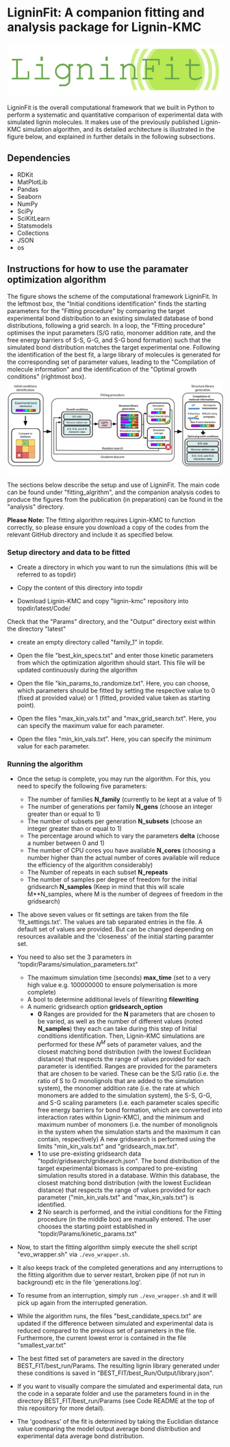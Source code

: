# LigninFit: A companion fitting and analysis package for Lignin-KMC
![image info](./logo.png)

LigninFit is the overall computational framework that we built in Python to perform a systematic and quantitative comparison of experimental data with simulated lignin molecules. It makes use of the previously published Lignin-KMC simulation algorithm, and its detailed architecture is illustrated in the figure below, and explained in further details in the following subsections.

## Dependencies

- RDKit
- MatPlotLib
- Pandas
- Seaborn
- NumPy
- SciPy
- SciKitLearn
- Statsmodels
- Collections
- JSON
- os


## Instructions for how to use the paramater optimization algorithm
The figure shows the scheme of the computational framework LigninFit. In the leftmost box, the "Initial conditions identification" finds the starting parameters for the "Fitting procedure" by comparing the target experimental bond distribution to an existing simulated database of bond distributions, following a grid search. In a loop, the "Fitting procedure" optimises the input parameters (S/G ratio, monomer addition rate, and the free energy barriers of S-S, G-G, and S-G bond formation) such that the simulated bond distribution matches the target experimental one.
Following the identification of the best fit, a large library of molecules is generated for the corresponding set of parameter values, leading to the "Compilation of molecule information" and the identification of the "Optimal growth conditions" (rightmost box).
![image info](./overview.png)

The sections below describe the setup and use of LigninFit. The main code can be found under "fitting_algrithm", and the companion analysis codes to produce the figures from the publication (in preparation) can be found in the "analysis" directory. 

**Please Note:** The fitting algorithm requires Lignin-KMC to function correctly, so please ensure you download a copy of the codes from the relevant GitHub directory and include it as specified below.

### Setup directory and data to be fitted

- Create a directory in which you want to run the simulations (this will be referred to as topdir)

- Copy the content of this directory into topdir

- Download Lignin-KMC and copy "lignin-kmc" repository into topdir/latest/Code/


Check that the "Params" directory, and the "Output" directory exist within the directory "latest"

- create an empty directory called "family_1" in topdir.

- Open the file "best_kin_specs.txt" and enter those kinetic parameters from which the optimization algorithm should start. This file will be updated continuously during the algorithm

- Open the file "kin_params_to_randomize.txt". Here, you can choose, which parameters should be fitted by setting the respective value to 0 (fixed at provided value) or 1 (fitted, provided value taken as starting point). 

- Open the files "max_kin_vals.txt" and "max_grid_search.txt". Here, you can specify the maximum value for each parameter.

- Open the files "min_kin_vals.txt". Here, you can specify the minimum value for each parameter.


### Running the algorithm

- Once the setup is complete, you may run the algorithm. For this, you need to specify the following five parameters:

    - The number of families **N_family** (currently to be kept at a value of 1)
    - The number of generations per family **N_gens** (choose an integer greater than or equal to 1)
    - The number of subsets per generation **N_subsets** (choose an integer greater than or equal to 1)
    - The percentage around which to vary the parameters **delta** (choose a number between 0 and 1)
    - The number of CPU cores you have available **N_cores** (choosing a number higher than the actual number of cores available will reduce the efficiency of the algorithm considerably)
    - The Number of repeats in each subset **N_repeats**
    - The number of samples per degree of freedom for the initial gridsearch **N_samples** (Keep in mind that this will scale M**N_samples, where M is the number of degrees of freedom in the gridsearch) 
    
- The above seven values or fit settings are taken from the file 'fit_settings.txt'. The values are tab separated entries in the file. A default set of values are provided. But can be changed depending on resources available and the 'closeness' of the initial starting paramter set.

- You need to also set the 3 parameters in "topdir/Params/simulation_parameters.txt"

    - The maximum simulation time (seconds) **max_time** (set to a very high value e.g. 100000000 to ensure polymerisation is more complete)
    - A bool to determine additional levels of filewriting **filewriting**
    - A numeric gridsearch option **gridsearch_option**
        - **0** Ranges are provided for the **N** parameters that are chosen to be varied, as well as the number of different values (noted **N_samples**) they each can take during this step of Initial conditions identification. Then, Lignin-KMC simulations are performed for these $N^M$ sets of parameter values, and the closest matching bond distribution (with the lowest Euclidean distance) that respects the range of values provided for each parameter is identified. Ranges are provided for the parameters that are chosen to be varied. These can be the S/G ratio (i.e. the ratio of S to G monolignols that are added to the simulation system), the monomer addition rate (i.e. the rate at which monomers are added to the simulation system), the S-S, G-G, and S-G  scaling parameters (i.e. each parameter scales specific free energy barriers for bond formation, which are converted into interaction rates within Lignin-KMC), and the minimum and maximum number of monomers (i.e. the number of monolignols in the system when the simulation starts and the maximum it can contain, respectively) A new gridsearch is performed using the limits "min_kin_vals.txt" and "gridsearch_max.txt". 
        - **1** to use pre-existing gridsearch data "topdir/gridsearch/gridsearch.json". The bond distribution of the target experimental biomass is compared to pre-existing simulation results stored in a database. Within this database, the closest matching bond distribution (with the lowest Euclidean distance) that respects the range of values provided for each parameter ("min_kin_vals.txt" and "max_kin_vals.txt") is identified.
        - **2** No search is performed, and the initial conditions for the Fitting procedure (in the middle box) are manually entered. The user chooses the starting point established in "topdir/Params/kinetic_params.txt"

- Now, to start the fitting algorithm simply execute the shell script "evo_wrapper.sh" via `./evo_wrapper.sh`.

- It also keeps track of the completed generations and any interruptions to the fitting algorithm due to server restart, broken pipe (if not run in background) etc in the file 'generations.log'.

- To resume from an interruption, simply run `./evo_wrapper.sh` and it will pick up again from the interrupted generation.

- While the algorithm runs, the files "best_candidate_specs.txt" are updated if the difference between simulated and experimental data is reduced compared to the previous set of parameters in the file. Furthermore, the current lowest error is contained in the file "smallest_var.txt"

- The best fitted set of parameters are saved in the directory BEST_FIT/best_run/Params. The resulting lignin library generated under these conditions is saved in "BEST_FIT/best_Run/Output/library.json".

- If you want to visually compare the simulated and experimental data, run the code in a separate folder and use the parameters found in in the directory BEST_FIT/best_run/Params (see Code README at the top of this repository for more detail).

- The 'goodness' of the fit is determined by taking the Euclidian distance value comparing the model output average bond distribution and experimental data average bond distribution. 
